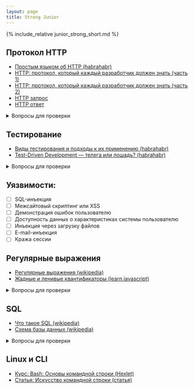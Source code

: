 ```yaml
---
layout: page
title: Strong Junior
---
```


{% include_relative junior_strong_short.md %}

## Протокол HTTP 

  * [Простым языком об HTTP (habrahabr)](https://habrahabr.ru/post/215117/)
  * [HTTP: протокол, который каждый разработчик должен знать (часть 1)](http://ruseller.com/lessons.php?rub=28&id=1726)
  * [HTTP: протокол, который каждый разработчик должен знать (часть 2)](http://ruseller.com/lessons.php?rub=28&id=1777)
  * [HTTP запрос](http://citforum.ru/internet/cgi_tut/rqst.shtml)
  * [HTTP ответ](http://citforum.ru/internet/cgi_tut/spns.shtml)

<details><summary markdown='span'>Вопросы для проверки</summary>

  - [ ] Что такое User-agent и зачем он нужет?
  - [ ] Что такое DNS?
  - [ ] Отличия HTTP 2.0 от версий 1.x?
  - [ ] Что такое тело HTTP-запроса?
  - [ ] Как происходит передача данных?
  - [ ] Как происходит отправка форм?
  - [ ] Что такое Transfer-Encoding?
  - [ ] Что такое Перенаправления?
  - [ ] Что такое Базовая аутентификация?
  - [ ] Что такое Cookies?

</details>

## Тестирование

  * [Виды тестирования и подходы к их применению (habrahabr)](https://habrahabr.ru/post/81226/)
  * [Test-Driven Development — телега или лошадь? (habrahabr)](https://habrahabr.ru/post/206828/)

<details><summary markdown='span'>Вопросы для проверки</summary>

  - [ ] Что такое TDD?
  - [ ] Что такое BDD?
  - [ ] Что такое Unit тестирование?
  - [ ] Что такое интеграционное тестирование?
  - [ ] Что такое системное тестирование?

</details>

## Уязвимости:

  - [ ] SQL-инъекция
  - [ ] Межсайтовый скриптинг или XSS
  - [ ] Демонстрация ошибок пользователю
  - [ ] Доступность данных о характеристиках системы пользователю
  - [ ] Инъекция через загрузку файлов
  - [ ] E-mail-инъекция
  - [ ] Кража сессии

## Регулярные выражения

   * [Регулярные выражения (wikipedia)](https://ru.wikipedia.org/wiki/%D0%A0%D0%B5%D0%B3%D1%83%D0%BB%D1%8F%D1%80%D0%BD%D1%8B%D0%B5_%D0%B2%D1%8B%D1%80%D0%B0%D0%B6%D0%B5%D0%BD%D0%B8%D1%8F)
   * [Жадные и ленивые квантификаторы (learn.javascript)](https://learn.javascript.ru/regexp-greedy-and-lazy)

<details><summary markdown='span'>Вопросы для проверки</summary>

  - [ ] Расскажите про понятия:
     - [ ] Квантификация
     - [ ] Жадность
     - [ ] Группировка

</details>

## SQL 

  * [Что такое SQL (wikipedia)](https://ru.wikipedia.org/wiki/SQL)
  * [Схема базы данных (wikipedia)](https://ru.wikipedia.org/wiki/%D0%A1%D1%85%D0%B5%D0%BC%D0%B0_%D0%B1%D0%B0%D0%B7%D1%8B_%D0%B4%D0%B0%D0%BD%D0%BD%D1%8B%D1%85)
 
<details><summary markdown='span'>Вопросы для проверки</summary>

  - [ ] Как создавать и удалять базы данных, таблицы
  - [ ] Как добавлять, обновлять и удалять записи
  - [ ] Что такое схема (SCHEMA)
  - [ ] WHERE
  - [ ] LIMIT, OFFSET
  - [ ] ORDER BY
  - [ ] GROUP BY
  - [ ] JOIN
  - [ ] Подзапросы

</details>

## Linux и CLI

  * [Курс: Bash: Основы командной строки (Hexlet)](https://ru.hexlet.io/courses/bash?ref=62000)
  * [Статья: Искусство командной строки (статья)](https://github.com/jlevy/the-art-of-command-line/blob/master/README-ru.md)
